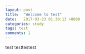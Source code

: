 ```yaml
---
layout: post
title:  "Welcome to test"
date:   2017-03-23 01:30:13 +0800
categories: study
tags: test
comments: 1
---
```

test
testtestest